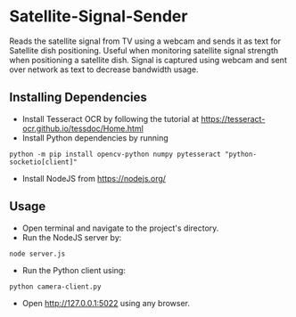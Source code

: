 # Satellite-Signal-Sender
Reads the satellite signal from TV using a webcam and sends it as text for Satellite dish positioning.
Useful when monitoring satellite signal strength when positioning a satellite dish.
Signal is captured using webcam and sent over network as text to decrease bandwidth usage.
## Installing Dependencies
- Install Tesseract OCR by following the tutorial at https://tesseract-ocr.github.io/tessdoc/Home.html
- Install Python dependencies by running
```
python -m pip install opencv-python numpy pytesseract "python-socketio[client]"
```
- Install NodeJS from https://nodejs.org/
## Usage
- Open terminal and navigate to the project's directory.
- Run the NodeJS server by:
```
node server.js
```
- Run the Python client using:
```
python camera-client.py
```
- Open http://127.0.0.1:5022 using any browser.
